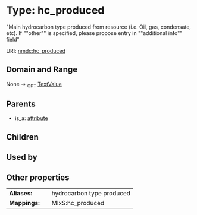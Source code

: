 
# Type: hc_produced


"Main hydrocarbon type produced from resource (i.e. Oil, gas, condensate, etc). If ""other"" is specified, please propose entry in ""additional info"" field"

URI: [nmdc:hc_produced](https://microbiomedata/meta/hc_produced)


## Domain and Range

None ->  <sub>OPT</sub> [TextValue](TextValue.md)

## Parents

 *  is_a: [attribute](attribute.md)

## Children


## Used by


## Other properties

|  |  |  |
| --- | --- | --- |
| **Aliases:** | | hydrocarbon type produced |
| **Mappings:** | | MIxS:hc_produced |


